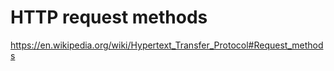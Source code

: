 # HTTP request methods

<https://en.wikipedia.org/wiki/Hypertext_Transfer_Protocol#Request_methods>

